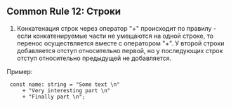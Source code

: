 ## Common Rule 12: Строки



1. Конкатенация строк через оператор "+" происходит по правилу - если конкатенируемые части не умещаются на одной строке,
то перенос осуществляется вместе с оператором "+". У второй строки добавляется отступ относительно первой, но у последующих
строк отступ относительно предыдущей не добавляется.

Пример:
   ```
    const name: string = "Some text \n"
        + "Very interesting part \n"
        + "Finally part \n";
   ```
